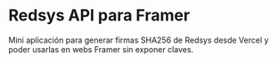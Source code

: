 # Redsys API para Framer

Mini aplicación para generar firmas SHA256 de Redsys desde Vercel y poder usarlas en webs Framer sin exponer claves.
